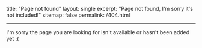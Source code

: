 title: "Page not found"
layout: single
excerpt: "Page not found, I'm sorry it's not included!"
sitemap: false
permalink: /404.html

---

I'm sorry the page you are looking for isn't available or hasn't been added yet :(

<script type="text/javascript">
  var GOOG_FIXURL_LANG = 'en';
  var GOOG_FIXURL_SITE = '{{ site.url }}'
</script>
<script type="text/javascript"
  src="//linkhelp.clients.google.com/tbproxy/lh/wm/fixurl.js">
</script>